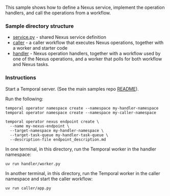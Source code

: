 This sample shows how to define a Nexus service, implement the operation handlers, and
call the operations from a workflow.

### Sample directory structure

- [service.py](./service.py) - shared Nexus service definition
- [caller](./caller) - a caller workflow that executes Nexus operations, together with a worker and starter code
- [handler](./handler) - Nexus operation handlers, together with a workflow used by one of the Nexus operations, and a worker that polls for both workflow and Nexus tasks.


### Instructions

Start a Temporal server. (See the main samples repo [README](../../README.md)).

Run the following:

```
temporal operator namespace create --namespace my-handler-namespace
temporal operator namespace create --namespace my-caller-namespace

temporal operator nexus endpoint create \
  --name my-nexus-endpoint \
  --target-namespace my-handler-namespace \
  --target-task-queue my-handler-task-queue \
  --description-file endpoint_description.md
```

In one terminal, in this directory, run the Temporal worker in the handler namespace:
```
uv run handler/worker.py
```

In another terminal, in this directory, run the Temporal worker in the caller namespace and start the caller
workflow:
```
uv run caller/app.py
```
